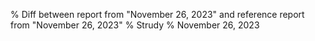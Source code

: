 % Diff between report from "November 26, 2023" and reference report from "November 26, 2023"
% Strudy
% November 26, 2023


